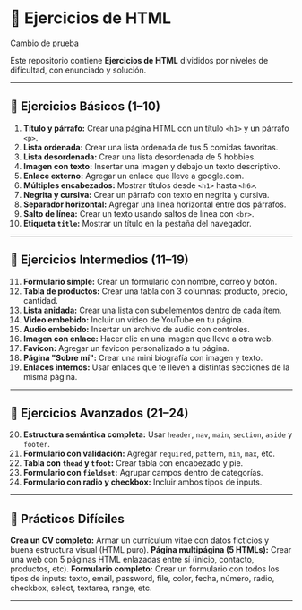 # 📘 Ejercicios de HTML

Cambio de prueba

Este repositorio contiene **Ejercicios de HTML** divididos por niveles de dificultad, con enunciado y solución.

---

## 🔹 Ejercicios Básicos (1–10)

1. **Título y párrafo:** Crear una página HTML con un título `<h1>` y un párrafo `<p>`.
2. **Lista ordenada:** Crear una lista ordenada de tus 5 comidas favoritas.
3. **Lista desordenada:** Crear una lista desordenada de 5 hobbies.
4. **Imagen con texto:** Insertar una imagen y debajo un texto descriptivo.
5. **Enlace externo:** Agregar un enlace que lleve a google.com.
6. **Múltiples encabezados:** Mostrar títulos desde `<h1>` hasta `<h6>`.
7. **Negrita y cursiva:** Crear un párrafo con texto en negrita y cursiva.
8. **Separador horizontal:** Agregar una línea horizontal entre dos párrafos.
9. **Salto de línea:** Crear un texto usando saltos de línea con `<br>`.
10. **Etiqueta `title`:** Mostrar un título en la pestaña del navegador.

---

## 🔸 Ejercicios Intermedios (11–19)

11. **Formulario simple:** Crear un formulario con nombre, correo y botón.
12. **Tabla de productos:** Crear una tabla con 3 columnas: producto, precio, cantidad.
13. **Lista anidada:** Crear una lista con subelementos dentro de cada ítem.
14. **Video embebido:** Incluir un video de YouTube en tu página.
15. **Audio embebido:** Insertar un archivo de audio con controles.
16. **Imagen con enlace:** Hacer clic en una imagen que lleve a otra web.
17. **Favicon:** Agregar un favicon personalizado a tu página.
18. **Página "Sobre mí":** Crear una mini biografía con imagen y texto.
19. **Enlaces internos:** Usar enlaces que te lleven a distintas secciones de la misma página.

---

## 🔶 Ejercicios Avanzados (21–24)

20. **Estructura semántica completa:** Usar `header`, `nav`, `main`, `section`, `aside` y `footer`.
21. **Formulario con validación:** Agregar `required`, `pattern`, `min`, `max`, etc.
22. **Tabla con `thead` y `tfoot`:** Crear tabla con encabezado y pie.
23. **Formulario con `fieldset`:** Agrupar campos dentro de categorías.
24. **Formulario con radio y checkbox:** Incluir ambos tipos de inputs.

---

## 🔴 Prácticos Difíciles

**Crea un CV completo:** Armar un currículum vitae con datos ficticios y buena estructura visual (HTML puro).
**Página multipágina (5 HTMLs):** Crear una web con 5 páginas HTML enlazadas entre sí (inicio, contacto, productos, etc).
**Formulario completo:** Crear un formulario con todos los tipos de inputs: texto, email, password, file, color, fecha, número, radio, checkbox, select, textarea, range, etc.

---

